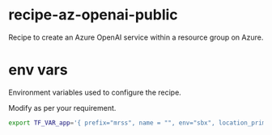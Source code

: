 # recipe-az-openai-public

Recipe to create an Azure OpenAI service within a resource group on Azure.

# env vars

Environment variables used to configure the recipe.

Modify as per your requirement.

```bash
export TF_VAR_app='{ prefix="mrss", name = "", env="sbx", location_primary= "East US"}'
```